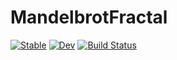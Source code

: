 # MandelbrotFractal

[![Stable](https://img.shields.io/badge/docs-stable-blue.svg)](https://behinger.github.io/MandelbrotFractal.jl/stable/)
[![Dev](https://img.shields.io/badge/docs-dev-blue.svg)](https://behinger.github.io/MandelbrotFractal.jl/dev/)
[![Build Status](https://github.com/behinger/MandelbrotFractal.jl/actions/workflows/CI.yml/badge.svg?branch=main)](https://github.com/behinger/MandelbrotFractal.jl/actions/workflows/CI.yml?query=branch%3Amain)
